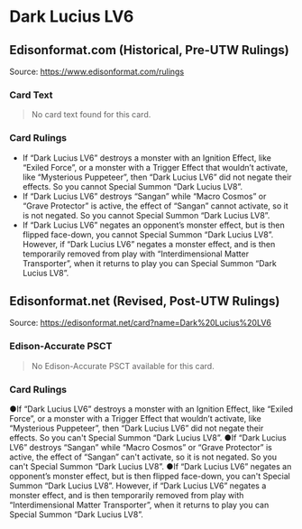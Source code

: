 # Dark Lucius LV6

## Edisonformat.com (Historical, Pre-UTW Rulings)

Source: https://www.edisonformat.com/rulings

### Card Text

> No card text found for this card.

### Card Rulings

*   If “Dark Lucius LV6” destroys a monster with an Ignition Effect, like “Exiled Force”, or a monster with a Trigger Effect that wouldn’t activate, like “Mysterious Puppeteer”, then “Dark Lucius LV6” did not negate their effects. So you cannot Special Summon “Dark Lucius LV8”.
*   If “Dark Lucius LV6” destroys “Sangan” while “Macro Cosmos” or “Grave Protector” is active, the effect of “Sangan” cannot activate, so it is not negated. So you cannot Special Summon “Dark Lucius LV8”.
*   If “Dark Lucius LV6” negates an opponent’s monster effect, but is then flipped face-down, you cannot Special Summon “Dark Lucius LV8”. However, if “Dark Lucius LV6” negates a monster effect, and is then temporarily removed from play with “Interdimensional Matter Transporter”, when it returns to play you can Special Summon “Dark Lucius LV8”.

## Edisonformat.net (Revised, Post-UTW Rulings)

Source: https://edisonformat.net/card?name=Dark%20Lucius%20LV6

### Edison-Accurate PSCT

> No Edison-Accurate PSCT available for this card.

### Card Rulings

●If “Dark Lucius LV6” destroys a monster with an Ignition Effect, like “Exiled Force”, or a monster with a Trigger Effect that wouldn’t activate, like “Mysterious Puppeteer”, then “Dark Lucius LV6” did not negate their effects. So you can't Special Summon “Dark Lucius LV8”.
●If “Dark Lucius LV6” destroys “Sangan” while “Macro Cosmos” or “Grave Protector” is active, the effect of “Sangan” can't activate, so it is not negated. So you can't Special Summon “Dark Lucius LV8”.
●If “Dark Lucius LV6” negates an opponent’s monster effect, but is then flipped face-down, you can't Special Summon “Dark Lucius LV8”. However, if “Dark Lucius LV6” negates a monster effect, and is then temporarily removed from play with “Interdimensional Matter Transporter”, when it returns to play you can Special Summon “Dark Lucius LV8”.
            